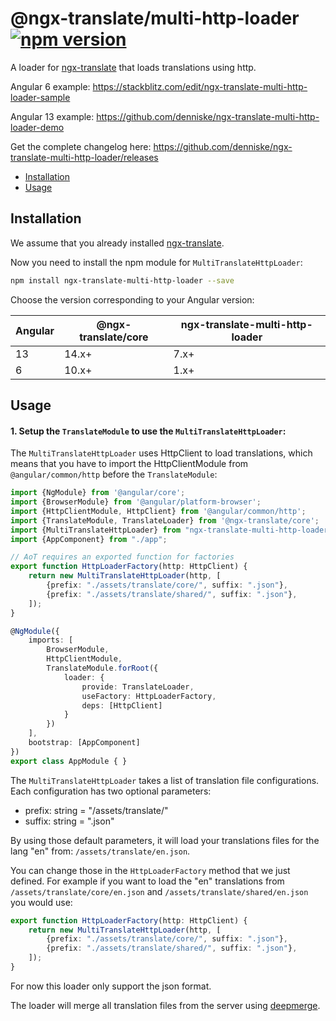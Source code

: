 # @ngx-translate/multi-http-loader [![npm version](https://badge.fury.io/js/ngx-translate-multi-http-loader.svg)](https://badge.fury.io/js/ngx-translate-multi-http-loader)

A loader for [ngx-translate](https://github.com/ngx-translate/core) that loads translations using http.

Angular 6 example: https://stackblitz.com/edit/ngx-translate-multi-http-loader-sample

Angular 13 example: https://github.com/denniske/ngx-translate-multi-http-loader-demo

Get the complete changelog here: https://github.com/denniske/ngx-translate-multi-http-loader/releases

* [Installation](#installation)
* [Usage](#usage)

## Installation

We assume that you already installed [ngx-translate](https://github.com/ngx-translate/core).

Now you need to install the npm module for `MultiTranslateHttpLoader`:

```sh
npm install ngx-translate-multi-http-loader --save
```

Choose the version corresponding to your Angular version:

 Angular     | @ngx-translate/core | ngx-translate-multi-http-loader
 ----------- |---------------------| --------------------------
 13          | 14.x+               | 7.x+
 6           | 10.x+               | 1.x+

## Usage
#### 1. Setup the `TranslateModule` to use the `MultiTranslateHttpLoader`:

The `MultiTranslateHttpLoader` uses HttpClient to load translations, which means that you have to import the HttpClientModule from `@angular/common/http` before the `TranslateModule`:


```ts
import {NgModule} from '@angular/core';
import {BrowserModule} from '@angular/platform-browser';
import {HttpClientModule, HttpClient} from '@angular/common/http';
import {TranslateModule, TranslateLoader} from '@ngx-translate/core';
import {MultiTranslateHttpLoader} from "ngx-translate-multi-http-loader";
import {AppComponent} from "./app";

// AoT requires an exported function for factories
export function HttpLoaderFactory(http: HttpClient) {
    return new MultiTranslateHttpLoader(http, [
        {prefix: "./assets/translate/core/", suffix: ".json"},
        {prefix: "./assets/translate/shared/", suffix: ".json"},
    ]);
}

@NgModule({
    imports: [
        BrowserModule,
        HttpClientModule,
        TranslateModule.forRoot({
            loader: {
                provide: TranslateLoader,
                useFactory: HttpLoaderFactory,
                deps: [HttpClient]
            }
        })
    ],
    bootstrap: [AppComponent]
})
export class AppModule { }
```

The `MultiTranslateHttpLoader` takes a list of translation file configurations. Each configuration has two optional parameters:
- prefix: string = "/assets/translate/"
- suffix: string = ".json"

By using those default parameters, it will load your translations files for the lang "en" from: `/assets/translate/en.json`.

You can change those in the `HttpLoaderFactory` method that we just defined. For example if you want to load the "en" translations from `/assets/translate/core/en.json` and `/assets/translate/shared/en.json` you would use:

```ts
export function HttpLoaderFactory(http: HttpClient) {
    return new MultiTranslateHttpLoader(http, [
        {prefix: "./assets/translate/core/", suffix: ".json"},
        {prefix: "./assets/translate/shared/", suffix: ".json"},
    ]);
}
```

For now this loader only support the json format.

The loader will merge all translation files from the server using [deepmerge](https://github.com/KyleAMathews/deepmerge).
